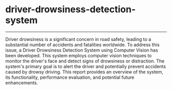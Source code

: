 # driver-drowsiness-detection-system
***
Driver drowsiness is a significant concern in road safety, leading to a substantial number of accidents and fatalities worldwide. To address this issue, a Driver Drowsiness Detection System using Computer Vision has been developed. This system employs computer vision techniques to monitor the driver's face and detect signs of drowsiness or distraction. The system's primary goal is to alert the driver and potentially prevent accidents caused by drowsy driving. This report provides an overview of the system, its functionality, performance evaluation, and potential future enhancements.
